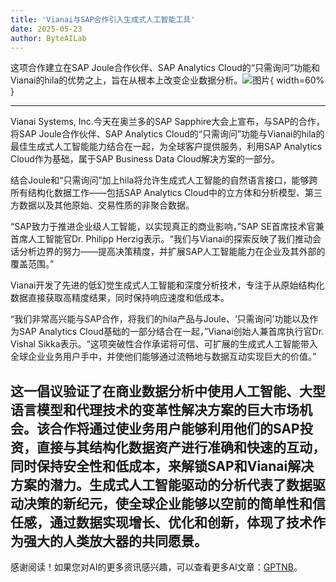```yaml
---
title: 'Vianai与SAP合作引入生成式人工智能工具'
date: 2025-05-23
author: ByteAILab
---
```


这项合作建立在SAP Joule合作伙伴、SAP Analytics Cloud的“只需询问”功能和Vianai的hila的优势之上，旨在从根本上改变企业数据分析。![图片](https://ai-techpark.com/wp-content/uploads/Vianai.jpg){ width=60% }

---
Vianai Systems, Inc.今天在奥兰多的SAP Sapphire大会上宣布，与SAP的合作，将SAP Joule合作伙伴、SAP Analytics Cloud的“只需询问”功能与Vianai的hila的最佳生成式人工智能能力结合在一起，为全球客户提供服务，利用SAP Analytics Cloud作为基础，属于SAP Business Data Cloud解决方案的一部分。

结合Joule和“只需询问”加上hila将允许生成式人工智能的自然语言接口，能够跨所有结构化数据工作——包括SAP Analytics Cloud中的立方体和分析模型、第三方数据以及其他原始、交易性质的非聚合数据。

“SAP致力于推进企业级人工智能，以实现真正的商业影响，”SAP SE首席技术官兼首席人工智能官Dr. Philipp Herzig表示。“我们与Vianai的探索反映了我们推动会话分析边界的努力——提高决策精度，并扩展SAP人工智能能力在企业及其外部的覆盖范围。”

Vianai开发了先进的低幻觉生成式人工智能和深度分析技术，专注于从原始结构化数据直接获取高精度结果，同时保持响应速度和低成本。

“我们非常高兴能与SAP合作，将我们的hila产品与Joule、‘只需询问’功能以及作为SAP Analytics Cloud基础的一部分结合在一起，”Vianai创始人兼首席执行官Dr. Vishal Sikka表示。“这项突破性合作承诺将可信、可扩展的生成式人工智能带入全球企业业务用户手中，并使他们能够通过流畅地与数据互动实现巨大的价值。”

这一倡议验证了在商业数据分析中使用人工智能、大型语言模型和代理技术的变革性解决方案的巨大市场机会。该合作将通过使业务用户能够利用他们的SAP投资，直接与其结构化数据资产进行准确和快速的互动，同时保持安全性和低成本，来解锁SAP和Vianai解决方案的潜力。生成式人工智能驱动的分析代表了数据驱动决策的新纪元，使全球企业能够以空前的简单性和信任感，通过数据实现增长、优化和创新，体现了技术作为强大的人类放大器的共同愿景。
---
感谢阅读！如果您对AI的更多资讯感兴趣，可以查看更多AI文章：[GPTNB](https://gptnb.com)。